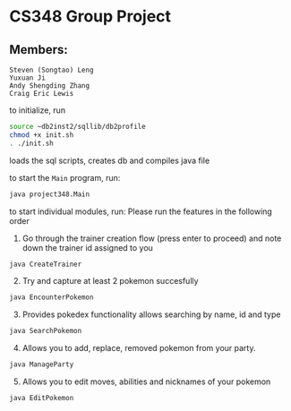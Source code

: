 # CS348 Group Project
## Members: 
    Steven (Songtao) Leng
    Yuxuan Ji 
    Andy Shengding Zhang
    Craig Eric Lewis

to initialize, run

```bash
source ~db2inst2/sqllib/db2profile
chmod +x init.sh
. ./init.sh
```
loads the sql scripts, creates db and compiles java file

to start the `Main` program, run:
```bash
java project348.Main
```

to start individual modules, run:
Please run the features in the following order
1. Go through the trainer creation flow (press enter to proceed) and note down the trainer id assigned to you
```bash
java CreateTrainer
```
2. Try and capture at least 2 pokemon succesfully
```bash
java EncounterPokemon
```
3. Provides pokedex functionality allows searching by name, id and type
```bash
java SearchPokemon
```
4. Allows you to add, replace, removed pokemon from your party.
```bash
java ManageParty
```
5. Allows you to edit moves, abilities and nicknames of your pokemon
```bash
java EditPokemon
```
